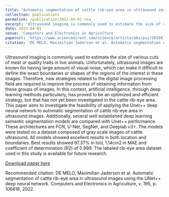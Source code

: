 ```yaml
---
title: "Automatic segmentation of cattle rib-eye area in ultrasound images using the UNet++ deep neural network"
collection: publications
permalink: /publication/2022-04-01-cea
excerpt: 'Ultrasound imaging is commonly used to estimate the size of various cuts of meat or quality traits in live animals. Unfortunately, ultrasound images are known for having large amount of visual noise, which can make it difficult to define the exact boundaries or shapes of the regions of the interest in these images. Therefore, new strategies related to the digital image processing field are required to improve the process of obtaining information from these groups of images. In this context, artificial intelligence, through deep learning methods particularly, has proved to be an optimized and efficient strategy, but that has not yet been investigated in the cattle rib-eye area. This paper aims to investigate the feasibility of applying the Unet++ deep neural network to automatic segmentation of cattle rib-eye area in ultrasound images. Additionally, several well established deep learning semantic segmentation models are compared with Unet++ performance. These architectures are FCN, U-Net, SegNet, and Deeplab v3+. The models were tested on a dataset composed of gray scale images of cattle ultrasound. All models showed excellent results in both location and boundaries. Best results showed 97.37% in IoU, 1.14cm2 in MAE and coefficient of determination (R2) of 0.999. The labeled rib-eye area dataset used in this study is available for future research.'
date: 2022-04-01
venue: 'Computers and Electronics in Agriculture'
paperurl: 'https://www.sciencedirect.com/science/article/abs/pii/S0168169922001351'
citation: 'DE MELO, Maximilian Jaderson et al. Automatic segmentation of cattle rib-eye area in ultrasound images using the UNet++ deep neural network. Computers and Electronics in Agriculture, v. 195, p. 106818, 2022.'
---
```

Ultrasound imaging is commonly used to estimate the size of various cuts of meat or quality traits in live animals. Unfortunately, ultrasound images are known for having large amount of visual noise, which can make it difficult to define the exact boundaries or shapes of the regions of the interest in these images. Therefore, new strategies related to the digital image processing field are required to improve the process of obtaining information from these groups of images. In this context, artificial intelligence, through deep learning methods particularly, has proved to be an optimized and efficient strategy, but that has not yet been investigated in the cattle rib-eye area. This paper aims to investigate the feasibility of applying the Unet++ deep neural network to automatic segmentation of cattle rib-eye area in ultrasound images. Additionally, several well established deep learning semantic segmentation models are compared with Unet++ performance. These architectures are FCN, U-Net, SegNet, and Deeplab v3+. The models were tested on a dataset composed of gray scale images of cattle ultrasound. All models showed excellent results in both location and boundaries. Best results showed 97.37% in IoU, 1.14cm2 in MAE and coefficient of determination (R2) of 0.999. The labeled rib-eye area dataset used in this study is available for future research.

[Download paper here](https://www.sciencedirect.com/science/article/abs/pii/S0168169922001351)

Recommended citation: DE MELO, Maximilian Jaderson et al. Automatic segmentation of cattle rib-eye area in ultrasound images using the UNet++ deep neural network. Computers and Electronics in Agriculture, v. 195, p. 106818, 2022.